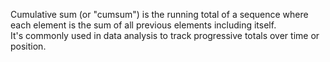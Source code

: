 Cumulative sum (or "cumsum") is the running total of a sequence where each element is the sum of all previous elements including itself.  
It's commonly used in data analysis to track progressive totals over time or position.
